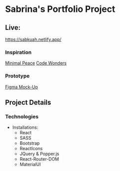 # Sabrina's Portfolio Project

## Live: 
https://sabkuah.netlify.app/

### Inspiration

[Minimal Peace](https://minimalpeace.com/)
[Code Wonders](https://codewonders.dev/projects)

### Prototype

[Figma Mock-Up](https://www.figma.com/file/fNgBEGLXPwMrxafXZFxFMn/sabkuah_portfolio?node-id=0%3A1)

## Project Details

### Technologies

- Installations:
  - React
  - SASS
  - Bootstrap
  - ReactIcons
  - JQuery & Popper.js
  - React-Router-DOM
  - MaterialUI
